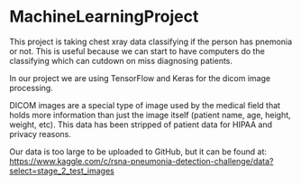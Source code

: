 # MachineLearningProject

This project is taking chest xray data classifying if the person has pnemonia or not.
This is useful because we can start to have computers do the classifying which can cutdown
on miss diagnosing patients.

In our project we are using TensorFlow and Keras for the dicom image processing. 

DICOM images are a special type of image used by the medical field that holds more
information than just the image itself (patient name, age, height, weight, etc). 
This data has been stripped of patient data for HIPAA and privacy reasons.

Our data is too large to be uploaded to GitHub, but it can be found at:
https://www.kaggle.com/c/rsna-pneumonia-detection-challenge/data?select=stage_2_test_images
